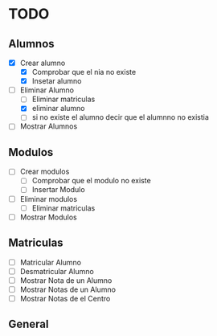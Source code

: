 # TODO
## Alumnos
- [x] Crear alumno
  - [x] Comprobar que el nia no existe
  - [x] Insetar alumno
- [ ] Eliminar Alumno
  - [ ] Eliminar matriculas
  - [x] eliminar alumno
  - [ ] si no existe el alumno decir que el alumnno no existia
- [ ] Mostrar Alumnos
## Modulos
- [ ] Crear modulos
  - [ ] Comprobar que el modulo no existe
  - [ ] Insertar Modulo
- [ ] Eliminar modulos
  - [ ] Eliminar matriculas
- [ ] Mostrar Modulos
## Matriculas
- [ ] Matricular Alumno
- [ ] Desmatricular Alumno
- [ ] Mostrar Nota de un Alumno
- [ ] Mostrar Notas de un Alumno
- [ ] Mostrar Notas de el Centro
## General